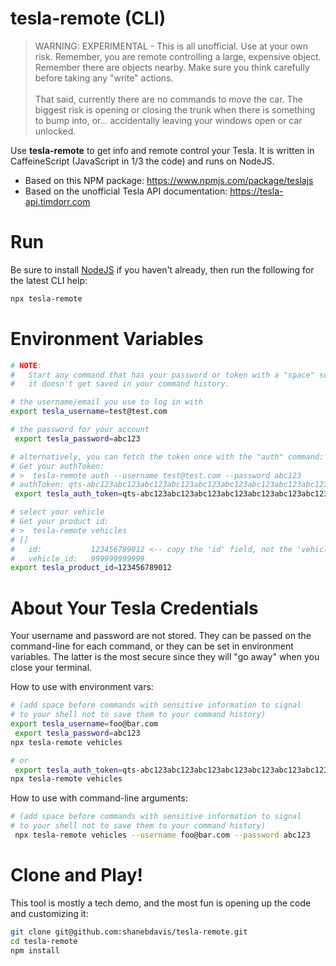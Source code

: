 # tesla-remote (CLI)

> WARNING: EXPERIMENTAL - This is all unofficial. Use at your own risk. Remember, you are remote controlling a large, expensive object. Remember there are objects nearby. Make sure you think carefully before taking any "write" actions.
<br><br>That said, currently there are no commands to *move* the car. The biggest risk is opening or closing the trunk when there is something to bump into, or... accidentally leaving your windows open or car unlocked.

Use **tesla-remote** to get info and remote control your Tesla. It is written in CaffeineScript (JavaScript in 1/3 the code) and runs on NodeJS.

- Based on this NPM package: https://www.npmjs.com/package/teslajs
- Based on the unofficial Tesla API documentation: https://tesla-api.timdorr.com

# Run

Be sure to install [NodeJS](https://nodejs.org/en/download/) if you haven't already, then run the following for the latest CLI help:

```bash
npx tesla-remote
```

# Environment Variables

```bash
# NOTE:
#   Start any command that has your password or token with a "space" so
#   it doesn't get saved in your command history.

# the username/email you use to log in with
export tesla_username=test@test.com

# the password for your account
 export tesla_password=abc123

# alternatively, you can fetch the token once with the "auth" command:
# Get your authToken:
# >  tesla-remote auth --username test@test.com --password abc123
# authToken: qts-abc123abc123abc123abc123abc123abc123abc123abc123abc123abc123abc123
 export tesla_auth_token=qts-abc123abc123abc123abc123abc123abc123abc123abc123abc123abc123abc123

# select your vehicle
# Get your product id:
# >  tesla-remote vehicles
# []
#   id:           123456789012 <-- copy the 'id' field, not the 'vehicle_id' field
#   vehicle_id:   999999999999
export tesla_product_id=123456789012
```

# About Your Tesla Credentials

Your username and password are not stored. They can be passed on the command-line for each command, or they can be set in environment variables. The latter is the most secure since they will "go away" when you close your terminal.

How to use with environment vars:

```bash
# (add space before commands with sensitive information to signal
# to your shell not to save them to your command history)
export tesla_username=foo@bar.com
 export tesla_password=abc123
npx tesla-remote vehicles

# or
 export tesla_auth_token=qts-abc123abc123abc123abc123abc123abc123abc123abc123abc123abc123abc123
npx tesla-remote vehicles
```

How to use with command-line arguments:

```bash
# (add space before commands with sensitive information to signal
# to your shell not to save them to your command history)
 npx tesla-remote vehicles --username foo@bar.com --password abc123
```

# Clone and Play!

This tool is mostly a tech demo, and the most fun is opening up the code and customizing it:

```bash
git clone git@github.com:shanebdavis/tesla-remote.git
cd tesla-remote
npm install
```